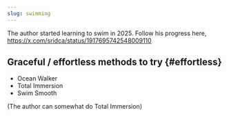 ```yaml
---
slug: swimming
---
```


The author started learning to swim in 2025. Follow his progress here, https://x.com/sridca/status/1917695742548009110

## Graceful / effortless methods to try {#effortless}

- Ocean Walker
- Total Immersion
- Swim Smooth

(The author can somewhat do Total Immersion)
